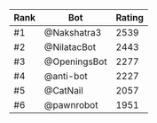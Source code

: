 Rank|Bot|Rating
---|---|---
#1|@Nakshatra3|2539
#2|@NilatacBot|2443
#3|@OpeningsBot|2277
#4|@anti-bot|2227
#5|@CatNail|2057
#6|@pawnrobot|1951
